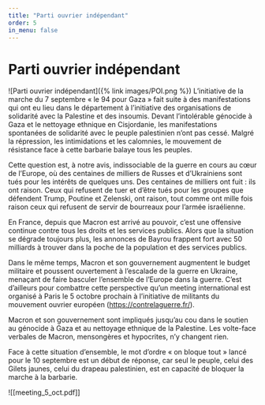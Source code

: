 ```yaml
---
title: "Parti ouvrier indépendant"
order: 5
in_menu: false
---
```

# Parti ouvrier indépendant
![Parti ouvrier indépendant]({% link images/POI.png %})
L’initiative de la marche du 7 septembre « le 94 pour Gaza » fait suite à des manifestations qui ont eu lieu dans le département à l’initiative des organisations de solidarité avec la Palestine et des insoumis. Devant l’intolérable génocide à Gaza et le nettoyage ethnique en Cisjordanie, les manifestations spontanées de solidarité avec le peuple palestinien n’ont pas cessé. Malgré la répression, les intimidations et les calomnies, le mouvement de résistance face à cette barbarie balaye tous les peuples.

Cette question est, à notre avis, indissociable de la guerre en cours au cœur de l’Europe, où des centaines de milliers de Russes et d’Ukrainiens sont tués pour les intérêts de quelques uns. Des centaines de milliers ont fuit : ils ont raison. Ceux qui refusent de tuer et d’être tués pour les groupes que défendent Trump, Poutine et Zelenski, ont raison, tout comme ont mille fois raison ceux qui refusent de servir de bourreaux pour l’armée israélienne.

En France, depuis que Macron est arrivé au pouvoir, c’est une offensive continue contre tous les droits et les services publics. Alors que la situation se dégrade toujours plus, les annonces de Bayrou frappent fort avec 50 milliards à trouver dans la poche de la population et des services publics.

Dans le même temps, Macron et son gouvernement augmentent le budget militaire et poussent ouvertement à l’escalade de la guerre en Ukraine, menaçant de faire basculer l’ensemble de l’Europe dans la guerre. C’est d’ailleurs pour combattre cette perspective qu’un meeting international est organisé à Paris le 5 octobre prochain à l’initiative de militants du mouvement ouvrier européen (https://contrelaguerre.fr/).

Macron et son gouvernement sont impliqués jusqu’au cou dans le soutien au génocide à Gaza et au nettoyage ethnique de la Palestine. Les volte-face verbales de Macron, mensongères et hypocrites, n’y changent rien.

Face à cette situation d’ensemble, le mot d’ordre « on bloque tout » lancé pour le 10 septembre est un début de réponse, car seul le peuple, celui des Gilets jaunes, celui du drapeau palestinien, est en capacité de bloquer la marche à la barbarie.

![[meeting_5_oct.pdf]]
